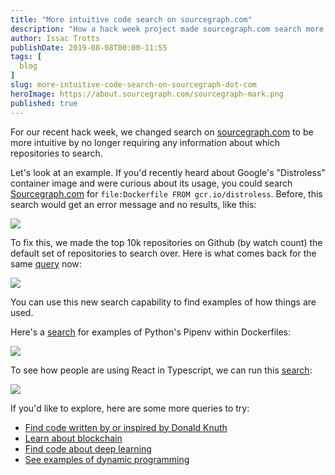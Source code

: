```yaml
---
title: "More intuitive code search on sourcegraph.com"
description: "How a hack week project made sourcegraph.com search more usable, and how you can use it"
author: Issac Trotts
publishDate: 2019-08-08T00:00-11:55
tags: [
  blog
]
slug: more-intuitive-code-search-on-sourcegraph-dot-com
heroImage: https://about.sourcegraph.com/sourcegraph-mark.png
published: true
---
```


For our recent hack week, we changed search on [sourcegraph.com](http://sourcegraph.com) to be more intuitive by no longer requiring any information about which repositories to search.

Let's look at an example. If you'd recently heard about Google's "Distroless" container image and were curious about its usage, you could search [Sourcegraph.com](http://sourcegraph.com/) for `file:Dockerfile FROM gcr.io/distroless`. Before, this search would get an error message and no results, like this:

![](/blog/too-many-matching-repos.png)

To fix this, we made the top 10k repositories on Github (by watch count) the default set of repositories to search over. Here is what comes back for the same [query](https://sourcegraph.com/search?q=file:Dockerfile+FROM+gcr.io/distroless) now:

![](/blog/distroless-image-results.png)

You can use this new search capability to find examples of how things are used. 

Here's a [search](https://sourcegraph.com/search?q=pipenv+f:Dockerfile) for examples of Python's Pipenv within Dockerfiles:

![](/blog/pipenv-search.png)

To see how people are using React in Typescript, we can run this [search](https://sourcegraph.com/search?q=react%5C.+lang:typescript):

![](/blog/react-typescript-search.png)

If you'd like to explore, here are some more queries to try:

- [Find code written by or inspired by Donald Knuth](https://sourcegraph.com/search?q=knuth)
- [Learn about blockchain](https://sourcegraph.com/search?q=blockchain)
- [Find code about deep learning](https://sourcegraph.com/search?q=%22deep+learning%22)
- [See examples of dynamic programming](https://sourcegraph.com/search?q=%22dynamic+programming%22)
